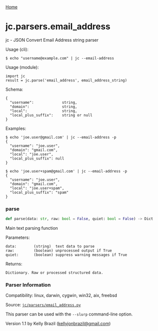 [Home](https://kellyjonbrazil.github.io/jc/)
<a id="jc.parsers.email_address"></a>

# jc.parsers.email_address

jc - JSON Convert Email Address string parser

Usage (cli):

    $ echo "username@example.com" | jc --email-address

Usage (module):

    import jc
    result = jc.parse('email_address', email_address_string)

Schema:

    {
      "username":             string,
      "domain":               string,
      "local":                string,
      "local_plus_suffix":    string or null
    }

Examples:

    $ echo 'joe.user@gmail.com' | jc --email-address -p
    {
      "username": "joe.user",
      "domain": "gmail.com",
      "local": "joe.user",
      "local_plus_suffix": null
    }

    $ echo 'joe.user+spam@gmail.com' | jc --email-address -p
    {
      "username": "joe.user",
      "domain": "gmail.com",
      "local": "joe.user+spam",
      "local_plus_suffix": "spam"
    }

<a id="jc.parsers.email_address.parse"></a>

### parse

```python
def parse(data: str, raw: bool = False, quiet: bool = False) -> Dict
```

Main text parsing function

Parameters:

    data:        (string)  text data to parse
    raw:         (boolean) unprocessed output if True
    quiet:       (boolean) suppress warning messages if True

Returns:

    Dictionary. Raw or processed structured data.

### Parser Information
Compatibility:  linux, darwin, cygwin, win32, aix, freebsd

Source: [`jc/parsers/email_address.py`](https://github.com/kellyjonbrazil/jc/blob/master/jc/parsers/email_address.py)

This parser can be used with the `--slurp` command-line option.

Version 1.1 by Kelly Brazil (kellyjonbrazil@gmail.com)
